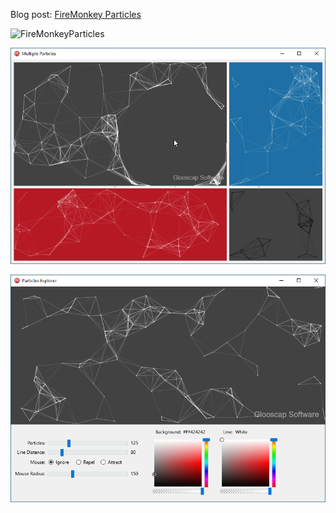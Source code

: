 Blog post: [FireMonkey Particles](https://glooscapsoftware.blogspot.com/2021/02/firemonkey-particles.html)

![FireMonkeyParticles](https://github.com/BruceMcGee/FireMonkey-Particles/blob/main/Assets/FiremonkeyParticles.gif)

![MultipleParticles](https://github.com/BruceMcGee/FireMonkey-Particles/blob/main/Assets/Screenshot_MultipleParticles.png)

![ParticleExplorer](https://github.com/BruceMcGee/FireMonkey-Particles/blob/main/Assets/Screenshot_ParticleExplorer.png)
